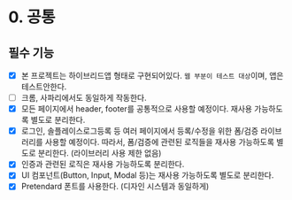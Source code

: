 # 0. 공통

## 필수 기능

- [x] 본 프로젝트는 하이브리드앱 형태로 구현되어있다. `웹 부분이 테스트 대상`이며, 앱은 테스트안한다.
- [ ] 크롬, 사파리에서도 동일하게 작동한다.
- [x] 모든 페이지에서 header, footer를 공통적으로 사용할 예정이다. 재사용 가능하도록 별도로 분리한다.
- [x] 로그인, 솔플레이스로그등록 등 여러 페이지에서 등록/수정을 위한 폼/검증 라이브러리를 사용할 예정이다. 따라서, 폼/검증에 관련된 로직들을 재사용 가능하도록 별도로 분리한다. (라이브러리 사용 제한 없음)
- [x] 인증과 관련된 로직은 재사용 가능하도록 분리한다.
- [x] UI 컴포넌트(Button, Input, Modal 등)는 재사용 가능하도록 별도로 분리한다.
- [x] Pretendard 폰트를 사용한다. (디자인 시스템과 동일하게)
